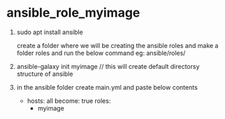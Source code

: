 # ansible_role_myimage


1. sudo apt install ansible
   
   create a folder where we will be creating the ansible roles and make a folder roles and run the below command  eg: ansible/roles/
   
3. ansible-galaxy init myimage // this will create default directorsy structure of ansible
4. in the ansible folder create main.yml  and paste below contents
    
   - hosts: all
     become: true
     roles:
       - myimage
